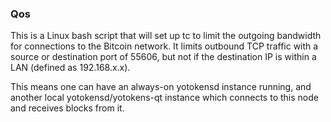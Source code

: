 ### Qos ###

This is a Linux bash script that will set up tc to limit the outgoing bandwidth for connections to the Bitcoin network. It limits outbound TCP traffic with a source or destination port of 55606, but not if the destination IP is within a LAN (defined as 192.168.x.x).

This means one can have an always-on yotokensd instance running, and another local yotokensd/yotokens-qt instance which connects to this node and receives blocks from it.
